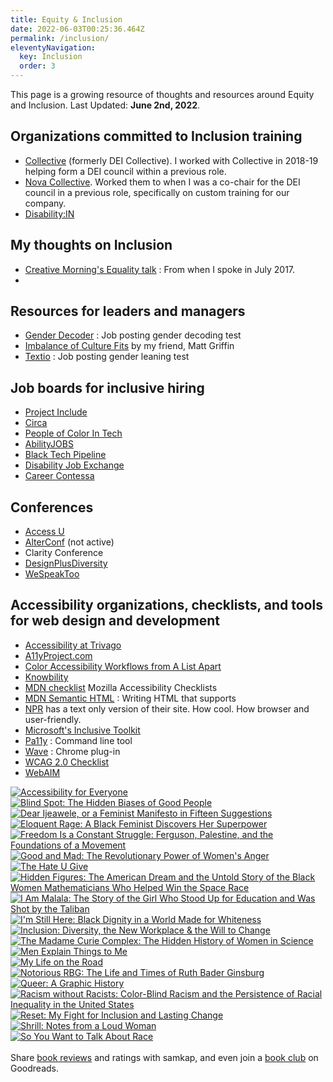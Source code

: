 ```yaml
---
title: Equity & Inclusion
date: 2022-06-03T00:25:36.464Z
permalink: /inclusion/
eleventyNavigation:
  key: Inclusion
  order: 3
---
```

<section class="inclusion-list pages">

This page is a growing resource of thoughts and resources around Equity and Inclusion. Last Updated: **June 2nd, 2022**.

## Organizations committed to Inclusion training

* [Collective](https://hello-collective.com/) (formerly DEI Collective). I worked with Collective in 2018-19 helping form a DEI council within a previous role. 
* [Nova Collective](https://www.thenovacollective.com/). Worked them to when I was a co-chair for the DEI council in a previous role, specifically on custom training for our company.
* [Disability:IN](https://disabilityin.org/)

## My thoughts on Inclusion

* [Creative Morning's Equality talk](https://youtu.be/5pj8E-XbRzE) : From when I spoke in July 2017.
* 

## Resources for leaders and managers

* [Gender Decoder](http://gender-decoder.katmatfield.com/) : Job posting gender decoding test
* [Imbalance of Culture Fits](https://alistapart.com/article/the-imbalance-of-culture-fit) by my friend, Matt Griffin
* [Textio](https://textio.com/) : Job posting gender leaning test

## Job boards for inclusive hiring

* [Project Include](https://projectinclude.org/)
* [Circa](https://jobs.localjobnetwork.com/disability)
* [People of Color In Tech](https://www.pocitjobs.com/)
* [AbilityJOBS](https://abilityjobs.com/) 
* [Black Tech Pipeline](https://blacktechpipeline.com/) 
* [Disability Job Exchange](https://jobs.localjobnetwork.com/disability) 
* [Career Contessa](https://www.careercontessa.com/)


## Conferences

* [Access U](https://www.knowbility.org/education/accessu/)
* [AlterConf](http://alterconf.com) (not active)
* Clarity Conference
* [DesignPlusDiversity](http://designplusdiversity.org/)
* [WeSpeakToo](http://wespeaktoo.org/)

## Accessibility organizations, checklists, and tools for web design and development

* [Accessibility at Trivago](http://tech.trivago.com/2017/09/26/accessibility-at-trivago/)
* [A11yProject.com](http://a11yproject.com/checklist.html)
* [Color Accessibility Workflows from A List Apart](https://alistapart.com/article/color-accessibility-workflows)
* [Knowbility](https://www.knowbility.org/)
* [MDN checklist](https://developer.mozilla.org/en-US/docs/Web/Accessibility/Mobile_accessibility_checklist) Mozilla Accessibility Checklists
* [MDN Semantic HTML](https://developer.mozilla.org/en-US/docs/Web/HTML/Element) : Writing HTML that supports
* [NPR](http://thin.npr.org/) has a text only version of their site. How cool. How browser and user-friendly.
* [Microsoft's Inclusive Toolkit](https://www.microsoft.com/en-us/design/inclusive)
* [Pa11y](https://github.com/pa11y/pa11y) : Command line tool
* [Wave](http://wave.webaim.org/) : Chrome plug-in
* [WCAG 2.0 Checklist](http://webaim.org/standards/wcag/checklist)
* [WebAIM](http://webaim.org/) 

<div id="gr_grid_widget_1552156979">
  <!-- Show static html as a placeholder in case js is not enabled - javascript include will override this if things work -->
    <div class="gr_grid_container">
<div class="gr_grid_book_container"><a title="Accessibility for Everyone" rel="nofollow" href="https://www.goodreads.com/book/show/36312164-accessibility-for-everyone"><img alt="Accessibility for Everyone" border="0" src="https://images.gr-assets.com/books/1507717513m/36312164.jpg" /></a></div>
<div class="gr_grid_book_container"><a title="Blind Spot: The Hidden Biases of Good People" rel="nofollow" href="https://www.goodreads.com/book/show/20892262-blind-spot"><img alt="Blind Spot: The Hidden Biases of Good People" border="0" src="https://images.gr-assets.com/books/1398575584m/20892262.jpg" /></a></div>
<div class="gr_grid_book_container"><a title="Dear Ijeawele, or a Feminist Manifesto in Fifteen Suggestions" rel="nofollow" href="https://www.goodreads.com/book/show/33585392-dear-ijeawele-or-a-feminist-manifesto-in-fifteen-suggestions"><img alt="Dear Ijeawele, or a Feminist Manifesto in Fifteen Suggestions" border="0" src="https://images.gr-assets.com/books/1493035257m/33585392.jpg" /></a></div>
<div class="gr_grid_book_container"><a title="Eloquent Rage: A Black Feminist Discovers Her Superpower" rel="nofollow" href="https://www.goodreads.com/book/show/33574165-eloquent-rage"><img alt="Eloquent Rage: A Black Feminist Discovers Her Superpower" border="0" src="https://images.gr-assets.com/books/1498834108m/33574165.jpg" /></a></div>
<div class="gr_grid_book_container"><a title="Freedom Is a Constant Struggle: Ferguson, Palestine, and the Foundations of a Movement" rel="nofollow" href="https://www.goodreads.com/book/show/25330108-freedom-is-a-constant-struggle"><img alt="Freedom Is a Constant Struggle: Ferguson, Palestine, and the Foundations of a Movement" border="0" src="https://images.gr-assets.com/books/1447140494m/25330108.jpg" /></a></div>
<div class="gr_grid_book_container"><a title="Good and Mad: The Revolutionary Power of Women's Anger" rel="nofollow" href="https://www.goodreads.com/book/show/40032288-good-and-mad"><img alt="Good and Mad: The Revolutionary Power of Women's Anger" border="0" src="https://images.gr-assets.com/books/1535470655m/40032288.jpg" /></a></div>
<div class="gr_grid_book_container"><a title="The Hate U Give" rel="nofollow" href="https://www.goodreads.com/book/show/32075671-the-hate-u-give"><img alt="The Hate U Give" border="0" src="https://images.gr-assets.com/books/1535002553m/32075671.jpg" /></a></div>
<div class="gr_grid_book_container"><a title="Hidden Figures: The American Dream and the Untold Story of the Black Women Mathematicians Who Helped Win the Space Race" rel="nofollow" href="https://www.goodreads.com/book/show/25953369-hidden-figures"><img alt="Hidden Figures: The American Dream and the Untold Story of the Black Women Mathematicians Who Helped Win the Space Race" border="0" src="https://images.gr-assets.com/books/1481844518m/25953369.jpg" /></a></div>
<div class="gr_grid_book_container"><a title="I Am Malala: The Story of the Girl Who Stood Up for Education and Was Shot by the Taliban" rel="nofollow" href="https://www.goodreads.com/book/show/17851885-i-am-malala"><img alt="I Am Malala: The Story of the Girl Who Stood Up for Education and Was Shot by the Taliban" border="0" src="https://images.gr-assets.com/books/1375414895m/17851885.jpg" /></a></div>
<div class="gr_grid_book_container"><a title="I'm Still Here: Black Dignity in a World Made for Whiteness" rel="nofollow" href="https://www.goodreads.com/book/show/35883430-i-m-still-here"><img alt="I'm Still Here: Black Dignity in a World Made for Whiteness" border="0" src="https://images.gr-assets.com/books/1510037868m/35883430.jpg" /></a></div>
<div class="gr_grid_book_container"><a title="Inclusion: Diversity, the New Workplace & the Will to Change" rel="nofollow" href="https://www.goodreads.com/book/show/32170805-inclusion"><img alt="Inclusion: Diversity, the New Workplace & the Will to Change" border="0" src="https://images.gr-assets.com/books/1475222114m/32170805.jpg" /></a></div>
<div class="gr_grid_book_container"><a title="The Madame Curie Complex: The Hidden History of Women in Science" rel="nofollow" href="https://www.goodreads.com/book/show/6472839-the-madame-curie-complex"><img alt="The Madame Curie Complex: The Hidden History of Women in Science" border="0" src="https://images.gr-assets.com/books/1267818940m/6472839.jpg" /></a></div>
<div class="gr_grid_book_container"><a title="Men Explain Things to Me" rel="nofollow" href="https://www.goodreads.com/book/show/18528190-men-explain-things-to-me"><img alt="Men Explain Things to Me" border="0" src="https://images.gr-assets.com/books/1393447237m/18528190.jpg" /></a></div>
<div class="gr_grid_book_container"><a title="My Life on the Road" rel="nofollow" href="https://www.goodreads.com/book/show/15451058-my-life-on-the-road"><img alt="My Life on the Road" border="0" src="https://images.gr-assets.com/books/1440005972m/15451058.jpg" /></a></div>
<div class="gr_grid_book_container"><a title="Notorious RBG: The Life and Times of Ruth Bader Ginsburg" rel="nofollow" href="https://www.goodreads.com/book/show/25422234-notorious-rbg"><img alt="Notorious RBG: The Life and Times of Ruth Bader Ginsburg" border="0" src="https://images.gr-assets.com/books/1429924065m/25422234.jpg" /></a></div>
<div class="gr_grid_book_container"><a title="Queer: A Graphic History" rel="nofollow" href="https://www.goodreads.com/book/show/28957268-queer"><img alt="Queer: A Graphic History" border="0" src="https://images.gr-assets.com/books/1456189340m/28957268.jpg" /></a></div>
<div class="gr_grid_book_container"><a title="Racism without Racists: Color-Blind Racism and the Persistence of Racial Inequality in the United States" rel="nofollow" href="https://www.goodreads.com/book/show/433281.Racism_without_Racists"><img alt="Racism without Racists: Color-Blind Racism and the Persistence of Racial Inequality in the United States" border="0" src="https://images.gr-assets.com/books/1387731429m/433281.jpg" /></a></div>
<div class="gr_grid_book_container"><a title="Reset: My Fight for Inclusion and Lasting Change" rel="nofollow" href="https://www.goodreads.com/book/show/34974754-reset"><img alt="Reset: My Fight for Inclusion and Lasting Change" border="0" src="https://images.gr-assets.com/books/1503299479m/34974754.jpg" /></a></div>
<div class="gr_grid_book_container"><a title="Shrill: Notes from a Loud Woman" rel="nofollow" href="https://www.goodreads.com/book/show/29340182-shrill"><img alt="Shrill: Notes from a Loud Woman" border="0" src="https://images.gr-assets.com/books/1460015959m/29340182.jpg" /></a></div>
<div class="gr_grid_book_container"><a title="So You Want to Talk About Race" rel="nofollow" href="https://www.goodreads.com/book/show/35099718-so-you-want-to-talk-about-race"><img alt="So You Want to Talk About Race" border="0" src="https://images.gr-assets.com/books/1499224833m/35099718.jpg" /></a></div>
<noscript><br/>Share <a rel="nofollow" href="/">book reviews</a> and ratings with samkap, and even join a <a rel="nofollow" href="/group">book club</a> on Goodreads.</noscript>
</div>

</div>

</section>
<script src="https://www.goodreads.com/review/grid_widget/8459271.samkap's%20inclusion%20book%20montage?cover_size=medium&hide_link=true&hide_title=true&num_books=200&order=a&shelf=inclusion&sort=title&widget_id=1552156979" type="text/javascript" charset="utf-8"></script>